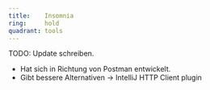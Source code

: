 ```yaml
---
title:    Insomnia  
ring:     hold  
quadrant: tools
---
```


TODO: Update schreiben.

- Hat sich in Richtung von Postman entwickelt.
- Gibt bessere Alternativen -> IntelliJ HTTP Client plugin
